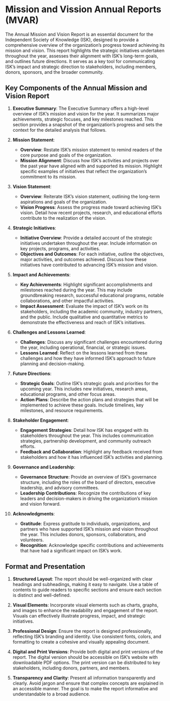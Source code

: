 # Mission and Vission Annual Reports (MVAR)


The Annual Mission and Vision Report is an essential document for the Independent Society of Knowledge (ISK), designed to provide a comprehensive overview of the organization’s progress toward achieving its mission and vision. This report highlights the strategic initiatives undertaken throughout the year, assesses their alignment with ISK’s long-term goals, and outlines future directions. It serves as a key tool for communicating ISK’s impact and strategic direction to stakeholders, including members, donors, sponsors, and the broader community.

## Key Components of the Annual Mission and Vision Report

1. **Executive Summary**:
   The Executive Summary offers a high-level overview of ISK’s mission and vision for the year. It summarizes major achievements, strategic focuses, and key milestones reached. This section provides a snapshot of the organization’s progress and sets the context for the detailed analysis that follows.

2. **Mission Statement**:
    - **Overview**: Restate ISK’s mission statement to remind readers of the core purpose and goals of the organization.
    - **Mission Alignment**: Discuss how ISK’s activities and projects over the past year have aligned with and supported its mission. Highlight specific examples of initiatives that reflect the organization’s commitment to its mission.

3. **Vision Statement**:
    - **Overview**: Reiterate ISK’s vision statement, outlining the long-term aspirations and goals of the organization.
    - **Vision Progress**: Assess the progress made toward achieving ISK’s vision. Detail how recent projects, research, and educational efforts contribute to the realization of the vision.

4. **Strategic Initiatives**:
    - **Initiative Overview**: Provide a detailed account of the strategic initiatives undertaken throughout the year. Include information on key projects, programs, and activities.
    - **Objectives and Outcomes**: For each initiative, outline the objectives, major activities, and outcomes achieved. Discuss how these initiatives have contributed to advancing ISK’s mission and vision.

5. **Impact and Achievements**:
    - **Key Achievements**: Highlight significant accomplishments and milestones reached during the year. This may include groundbreaking research, successful educational programs, notable collaborations, and other impactful activities.
    - **Impact Assessment**: Evaluate the impact of ISK’s work on its stakeholders, including the academic community, industry partners, and the public. Include qualitative and quantitative metrics to demonstrate the effectiveness and reach of ISK’s initiatives.

6. **Challenges and Lessons Learned**:
    - **Challenges**: Discuss any significant challenges encountered during the year, including operational, financial, or strategic issues.
    - **Lessons Learned**: Reflect on the lessons learned from these challenges and how they have informed ISK’s approach to future planning and decision-making.

7. **Future Directions**:
    - **Strategic Goals**: Outline ISK’s strategic goals and priorities for the upcoming year. This includes new initiatives, research areas, educational programs, and other focus areas.
    - **Action Plans**: Describe the action plans and strategies that will be implemented to achieve these goals. Include timelines, key milestones, and resource requirements.

8. **Stakeholder Engagement**:
    - **Engagement Strategies**: Detail how ISK has engaged with its stakeholders throughout the year. This includes communication strategies, partnership development, and community outreach efforts.
    - **Feedback and Collaboration**: Highlight any feedback received from stakeholders and how it has influenced ISK’s activities and planning.

9. **Governance and Leadership**:
    - **Governance Structure**: Provide an overview of ISK’s governance structure, including the roles of the board of directors, executive leadership, and advisory committees.
    - **Leadership Contributions**: Recognize the contributions of key leaders and decision-makers in driving the organization’s mission and vision forward.

10. **Acknowledgments**:
    - **Gratitude**: Express gratitude to individuals, organizations, and partners who have supported ISK’s mission and vision throughout the year. This includes donors, sponsors, collaborators, and volunteers.
    - **Recognition**: Acknowledge specific contributions and achievements that have had a significant impact on ISK’s work.

## Format and Presentation

1. **Structured Layout**:
   The report should be well-organized with clear headings and subheadings, making it easy to navigate. Use a table of contents to guide readers to specific sections and ensure each section is distinct and well-defined.

2. **Visual Elements**:
   Incorporate visual elements such as charts, graphs, and images to enhance the readability and engagement of the report. Visuals can effectively illustrate progress, impact, and strategic initiatives.

3. **Professional Design**:
   Ensure the report is designed professionally, reflecting ISK’s branding and identity. Use consistent fonts, colors, and formatting to create a cohesive and visually appealing document.

4. **Digital and Print Versions**:
   Provide both digital and print versions of the report. The digital version should be accessible on ISK’s website with downloadable PDF options. The print version can be distributed to key stakeholders, including donors, partners, and members.

5. **Transparency and Clarity**:
   Present all information transparently and clearly. Avoid jargon and ensure that complex concepts are explained in an accessible manner. The goal is to make the report informative and understandable to a broad audience.


